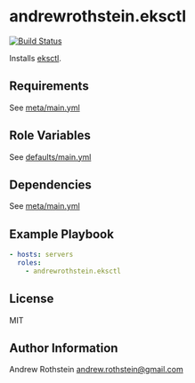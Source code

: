 andrewrothstein.eksctl
=========
[![Build Status](https://travis-ci.org/andrewrothstein/ansible-eksctl.svg?branch=master)](https://travis-ci.org/andrewrothstein/ansible-eksctl)

Installs [eksctl](https://eksctl.io/).

Requirements
------------

See [meta/main.yml](meta/main.yml)

Role Variables
--------------

See [defaults/main.yml](defaults/main.yml)

Dependencies
------------

See [meta/main.yml](meta/main.yml)

Example Playbook
----------------

```yml
- hosts: servers
  roles:
    - andrewrothstein.eksctl
```

License
-------

MIT

Author Information
------------------

Andrew Rothstein <andrew.rothstein@gmail.com>
